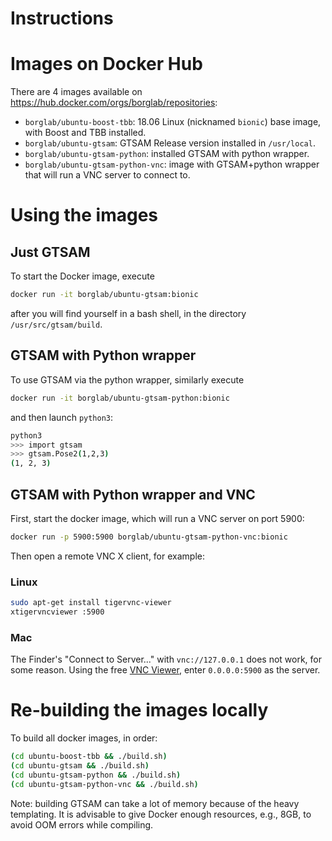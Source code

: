 # Instructions

# Images on Docker Hub

There are 4 images available on https://hub.docker.com/orgs/borglab/repositories:

- `borglab/ubuntu-boost-tbb`: 18.06 Linux (nicknamed `bionic`) base image, with Boost and TBB installed.
- `borglab/ubuntu-gtsam`: GTSAM Release version installed in `/usr/local`.
- `borglab/ubuntu-gtsam-python`: installed GTSAM with python wrapper.
- `borglab/ubuntu-gtsam-python-vnc`: image with GTSAM+python wrapper that will run a VNC server to connect to.

# Using the images

## Just GTSAM

To start the Docker image, execute
```bash
docker run -it borglab/ubuntu-gtsam:bionic 
```
after you will find yourself in a bash shell, in the directory `/usr/src/gtsam/build`.
## GTSAM with Python wrapper

To use GTSAM via the python wrapper, similarly execute
```bash
docker run -it borglab/ubuntu-gtsam-python:bionic 
```
and then launch `python3`:
```bash
python3
>>> import gtsam
>>> gtsam.Pose2(1,2,3)
(1, 2, 3)
```

## GTSAM with Python wrapper and VNC

First, start the docker image, which will run a VNC server on port 5900:
```bash
docker run -p 5900:5900 borglab/ubuntu-gtsam-python-vnc:bionic
```

Then open a remote VNC X client, for example:

### Linux
```bash
sudo apt-get install tigervnc-viewer
xtigervncviewer :5900
```
### Mac
The Finder's "Connect to Server..." with `vnc://127.0.0.1` does not work, for some reason. Using the free [VNC Viewer](https://www.realvnc.com/en/connect/download/viewer/), enter `0.0.0.0:5900` as the server.

# Re-building the images locally

To build all docker images, in order:

```bash
(cd ubuntu-boost-tbb && ./build.sh)
(cd ubuntu-gtsam && ./build.sh)
(cd ubuntu-gtsam-python && ./build.sh)
(cd ubuntu-gtsam-python-vnc && ./build.sh)
```

Note: building GTSAM can take a lot of memory because of the heavy templating. It is advisable to give Docker enough resources, e.g., 8GB, to avoid OOM errors while compiling.